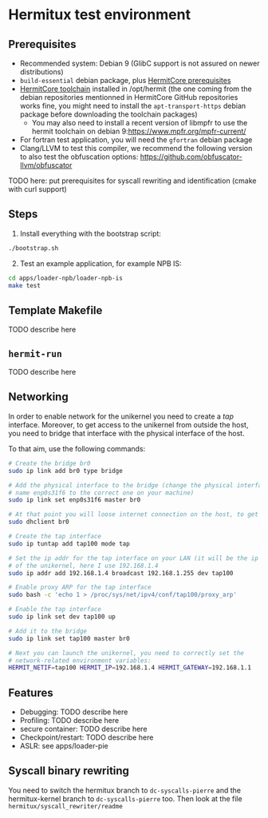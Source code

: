 # Hermitux test environment

## Prerequisites
  - Recommended system: Debian 9 (GlibC support is not assured on newer 
    distributions)
  - `build-essential` debian package, plus [HermitCore prerequisites](https://github.com/RWTH-OS/HermitCore#requirements)
  - [HermitCore toolchain](https://github.com/RWTH-OS/HermitCore#hermitcore-cross-toolchain) installed in /opt/hermit (the one coming from the
  debian repositories mentionned in HermitCore GitHub repositories works fine, you might need to install the `apt-transport-https` debian package before downloading the toolchain packages)
    - You may also need to install a recent version of libmpfr to use the hermit toolchain on debian 9:https://www.mpfr.org/mpfr-current/
  - For fortran test application, you will need the `gfortran` debian package
  - Clang/LLVM to test this compiler, we recommend the following version to also test the obfuscation options: https://github.com/obfuscator-llvm/obfuscator

TODO here: put prerequisites for syscall rewriting and identification (cmake
with curl support)

## Steps

1. Install everything with the bootstrap script:

```bash
./bootstrap.sh
```

2. Test an example application, for example NPB IS:
```bash
cd apps/loader-npb/loader-npb-is
make test
```

## Template Makefile
TODO describe here

## `hermit-run`
TODO describe here

## Networking

In order to enable network for the unikernel you need to create a _tap_
interface. Moreover, to get access to the unikernel from outside the host, you
need to bridge that interface with the physical interface of the host.

To that aim, use the following commands:

```bash
# Create the bridge br0
sudo ip link add br0 type bridge

# Add the physical interface to the bridge (change the physical interface
# name enp0s31f6 to the correct one on your machine)
sudo ip link set enp0s31f6 master br0

# At that point you will loose internet connection on the host, to get it back:
sudo dhclient br0

# Create the tap interface
sudo ip tuntap add tap100 mode tap

# Set the ip addr for the tap interface on your LAN (it will be the ip address
# of the unikernel, here I use 192.168.1.4
sudo ip addr add 192.168.1.4 broadcast 192.168.1.255 dev tap100

# Enable proxy ARP for the tap interface
sudo bash -c 'echo 1 > /proc/sys/net/ipv4/conf/tap100/proxy_arp'

# Enable the tap interface
sudo ip link set dev tap100 up

# Add it to the bridge
sudo ip link set tap100 master br0

# Next you can launch the unikernel, you need to correctly set the
# network-related environment variables:
HERMIT_NETIF=tap100 HERMIT_IP=192.168.1.4 HERMIT_GATEWAY=192.168.1.1

```

## Features

- Debugging: TODO describe here
- Profiling: TODO describe here
- secure container: TODO describe here
- Checkpoint/restart: TODO describe here
- ASLR: see apps/loader-pie

## Syscall binary rewriting
You need to switch the hermitux branch to `dc-syscalls-pierre` and the
hermitux-kernel branch to `dc-syscalls-pierre` too. Then look at the file
`hermitux/syscall_rewriter/readme`
